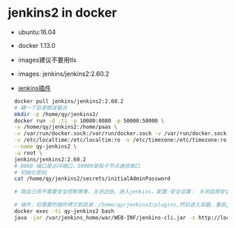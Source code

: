 # jenkins2 in docker

- ubuntu:16.04
- docker 1.13.0

- images建议不要用tls
- images: jenkins/jenkins2:2.60.2
- [jenkins插件](http://updates.jenkins-ci.org/download/plugins/)

```bash
  docker pull jenkins/jenkins2:2.60.2
  # 建一个目录做挂载点
  mkdir -p /home/qy/jenkins2/
  docker run -d -ti -p 10080:8080 -p 50000:50000 \
  -v /home/qy/jenkins2:/home/paas \
  -v /var/run/docker.sock:/var/run/docker.sock -v /var/run/docker.sock \
  -v /etc/localtime:/etc/localtim:ro -v /etc/timezone:/etc/timezone:ro \
  --name qy-jenkins2 \
  -u root \
  jenkins/jenkins2:2.60.2
  # 8080 端口是访问端口，50000是和子节点通信端口
  # 初始化密码
  cat /home/qy/jenkins2/secrets/initialAdminPassword
  
  # 我自己用不需要安全控制等等，关闭这些。进入jenkins，配置-安全设置： 关闭启用安全，关闭防止垮站点请求，开启CLT
  
  # 插件，将需要的插件拷贝到目录：/home/qy/jenkins2/plugins,然后进入容器，重启jenkins
  docker exec -ti qy-jenkins2 bash
  java -jar /var/jenkins_home/war/WEB-INF/jenkins-cli.jar -s http://localhost:8080 restart
```
